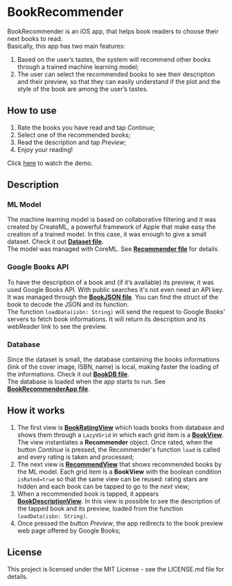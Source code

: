 # BookRecommender

BookRecommender is an iOS app, that helps book readers to choose their next
books to read. <br>Basically, this app has two main features:
1. Based on the user’s tastes, the system will recommend other books
through a trained machine learning model;
2. The user can select the recommended books to see their description and
their preview, so that they can easily understand if the plot and the style
of the book are among the user’s tastes.

## How to use
1. Rate the books you have read and tap *Continue*;
2. Select one of the recommended books;
3. Read the description and tap *Preview*;
4. Enjoy your reading!

Click [here](https://fabiobarbat0.github.io/assets/BR_demo.mp4) to watch the demo.

## Description

### ML Model
The machine learning model is based on collaborative filtering and it was created by CreateML, a powerful framework
of Apple that make easy the creation of a trained model. In this case,
it was enough to give a small dataset. Check it out [**Dataset file**](./Dataset.csv).<br>
The model was managed with CoreML. See [**Recommender file**](./BookRecommender/BookRecommender/ViewModel/Recommender.swift) for details.

### Google Books API
To have the description of a book and (if it’s available) its preview, it was used Google Books API. With public searches it's not even need an API key.<br>
It was managed through the [**BookJSON file**](./BookRecommender/BookRecommender/ViewModel/BookJSON.swift). You can find the struct of the book to decode the JSON and its function.<br>
The function ```loadData(isbn: String)``` will send the request to Google Books' servers to fetch book informations. It will return its description and its webReader link to see the preview.


### Database
Since the dataset is small, the database containing the books informations
(link of the cover image, ISBN, name) is local, making faster the loading of
the informations. Check it out [**BookDB file**](./BookRecommender/BookRecommender/Model/BookDB.swift).<br>
The database is loaded when the app starts to run. See [**BookRecommenderApp file**](./BookRecommender/BookRecommender/BookRecommenderApp.swift).


## How it works
1. The first view is [**BookRatingView**](./BookRecommender/BookRecommender/Views/BookRatingView.swift) which loads books from database and shows them through a ```LazyVGrid``` in which each grid item is a [**BookView**](./BookRecommender/BookRecommender/Views/BookView.swift). The view instantiates a **Recommender** object. Once rated, when the button *Continue* is pressed, the Recommender's function ```load``` is called and every rating is taken and processed;
2. The next view is [**RecommendView**](./BookRecommender/BookRecommender/Views/RecommendView.swift) that shows recommended books by the ML model. Each grid item is a **BookView** with the boolean condition ```isRated=true``` so that the same view can be reused: rating stars are hidden and each book can be tapped to go to the next view;
3. When a recommended book is tapped, it appears [**BookDescriptionView**](./BookRecommender/BookRecommender/Views/BookDescriptionView.swift). In this view is possible to see the description of the tapped book and its preview, loaded from the function ```loadData(isbn: String)```.
4. Once pressed the button *Preview*, the app redirects to the book preview web page offered by Google Books;


## License

This project is licensed under the MIT License - see the LICENSE.md file for details.
